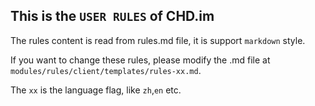 ## This is the `USER RULES` of CHD.im

The rules content is read from rules.md file, it is support `markdown` style.

If you want to change these rules, please modify the .md file at `modules/rules/client/templates/rules-xx.md`.

The `xx` is the language flag, like `zh`,`en` etc.